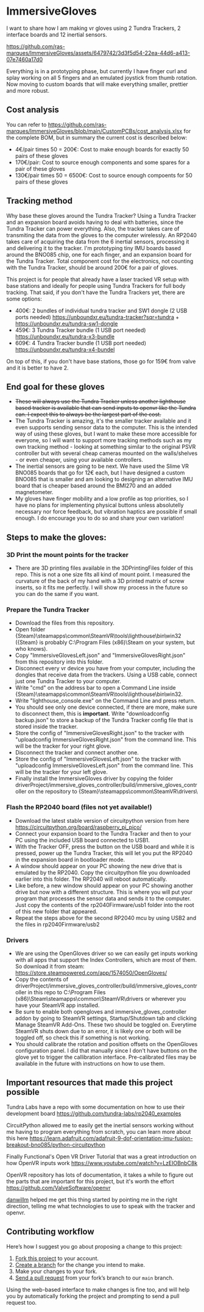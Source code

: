 # ImmersiveGloves

I want to share how I am making vr gloves using 2 Tundra Trackers, 2 interface boards and 12 inertial sensors.

https://github.com/ras-marques/ImmersiveGloves/assets/6479742/3d3f5d54-22ea-44d6-a413-07e7460a17d0

Everything is in a prototyping phase, but currently I have finger curl and splay working on all 5 fingers and an emulated joystick from thumb rotation. Now moving to custom boards that will make everything smaller, prettier and more robust.

## Cost analysis

You can refer to https://github.com/ras-marques/ImmersiveGloves/blob/main/CustomPCBs/cost_analysis.xlsx for the complete BOM, but in summary the current cost is described below:
- 4€/pair times 50 = 200€: Cost to make enough boards for exactly 50 pairs of these gloves
- 170€/pair: Cost to source enough components and some spares for a pair of these gloves
- 130€/pair times 50 = 6500€: Cost to source enough compoents for 50 pairs of these gloves

## Tracking method

Why base these gloves around the Tundra Tracker? Using a Tundra Tracker and an expansion board avoids having to deal with batteries, since the Tundra Tracker can power everything. Also, the tracker takes care of transmiting the data from the gloves to the computer wirelessly. An RP2040 takes care of acquiring the data from the 6 inertial sensors, processing it and delivering it to the tracker. I'm prototyping tiny IMU boards based around the BNO085 chip, one for each finger, and an expansion board for the Tundra Tracker. Total component cost for the electronics, not counting with the Tundra Tracker, should be around 200€ for a pair of gloves.

This project is for people that already have a laser tracked VR setup with base stations and ideally for people using Tundra Trackers for full body tracking. That said, if you don't have the Tundra Trackers yet, there are some options:
- 400€: 2 bundles of individual tundra tracker and SW1 dongle (2 USB ports needed) https://unboundxr.eu/tundra-tracker?sqr=tundra + https://unboundxr.eu/tundra-sw1-dongle
- 459€: 3 Tundra Tracker bundle (1 USB port needed) https://unboundxr.eu/tundra-x3-bundle
- 609€: 4 Tundra Tracker bundle (1 USB port needed) https://unboundxr.eu/tundra-x4-bundel

On top of this, if you don't have base stations, those go for 159€ from valve and it is better to have 2.

## End goal for these gloves

- ~~These will always use the Tundra Tracker unless another lighthouse based tracker is available that can send inputs to openvr like the Tundra can. I expect this to always be the largest part of the cost.~~
- The Tundra Tracker is amazing, it's the smaller tracker available and it even supports sending sensor data to the computer. This is the intended way of using these gloves, but I want to make these more accessible for everyone, so I will want to support more tracking methods such as my own tracking method - looking at something similar to the original PSVR controller but with several cheap cameras mounted on the walls/shelves - or even cheaper, using your available controllers.
- The inertial sensors are going to be next. We have used the Slime VR BNO085 boards that go for 12€ each, but I have designed a custom BNO085 that is smaller and am looking to designing an alternative IMU board that is cheaper based around the BMI270 and an added magnetometer.
- My gloves have finger mobility and a low profile as top priorities, so I have no plans for implementing physical buttons unless absolutelly necessary nor force feedback, but vibration haptics are possible if small enough. I do encourage you to do so and share your own variation!

## Steps to make the gloves:

### 3D Print the mount points for the tracker
- There are 3D printing files available in the 3DPrintingFiles folder of this repo. This is not a one size fits all kind of mount point. I measured the curvature of the back of my hand with a 3D printed matrix of screw inserts, so it fits me perfectly. I will show my process in the future so you can do the same if you want.

### Prepare the Tundra Tracker
- Download the files from this repository.
- Open folder {Steam}\steamapps\common\SteamVR\tools\lighthouse\bin\win32 ({Steam} is probably C:\Program Files (x86)\Steam on your system, but who knows).
- Copy "ImmersiveGlovesLeft.json" and "ImmersiveGlovesRight.json" from this repository into this folder.
- Disconnect every vr device you have from your computer, including the dongles that receive data from the trackers. Using a USB cable, connect just one Tundra Tracker to your computer.
- Write "cmd" on the address bar to open a Command Line inside {Steam}\steamapps\common\SteamVR\tools\lighthouse\bin\win32.
- Write "lighthouse_console.exe" on the Command Line and press return.
- You should see only one device connected, if there are more, make sure to disconnect them, this is **important**. Write "downloadconfig backup.json" to store a backup of the Tundra Tracker config file that is stored inside the tracker.
- Store the config of "ImmersiveGlovesRight.json" to the tracker with "uploadconfig ImmersiveGlovesRight.json" from the command line. This will be the tracker for your right glove.
- Disconnect the tracker and connect another one.
- Store the config of "ImmersiveGlovesLeft.json" to the tracker with "uploadconfig ImmersiveGlovesLeft.json" from the command line. This will be the tracker for your left glove.
- Finally install the ImmersiveGloves driver by copying the folder driverProject/immersive_gloves_controller/build/immersive_gloves_controller on the repository to {Steam}\steamapps\common\SteamVR\drivers\

### Flash the RP2040 board (files not yet available!)
- Download the latest stable version of circuitpython version from here https://circuitpython.org/board/raspberry_pi_pico/
- Connect your expansion board to the Tundra Tracker and then to your PC using the included USB board connected to USB1.
- With the Tracker OFF, press the button on the USB board and while it is pressed, power up the Tundra Tracker, this will let you put the RP2040 in the expansion board in bootloader mode.
- A window should appear on your PC showing the new drive that is emulated by the RP2040. Copy the circuitpython file you downloaded earlier into this folder. The RP2040 will reboot automatically.
- Like before, a new window should appear on your PC showing another drive but now with a different structure. This is where you will put your program that processes the sensor data and sends it to the computer. Just copy the contents of the rp2040Firmware/usb1 folder into the root of this new folder that appeared.
- Repeat the steps above for the second RP2040 mcu by using USB2 and the files in rp2040Firmware/usb2

### Drivers
- We are using the OpenGloves driver so we can easily get inputs working with all apps that support the Index Controllers, which are most of them. So download it from steam: https://store.steampowered.com/app/1574050/OpenGloves/
- Copy the contents of driverProject/immersive_gloves_controller/build/immersive_gloves_controller in this repo to C:\Program Files (x86)\Steam\steamapps\common\SteamVR\drivers or wherever you have your SteamVR app installed.
- Be sure to enable both opengloves and immersive_gloves_controller addon by going to SteamVR settings, Startup/Shutdown tab and clicking Manage SteamVR Add-Ons. These two should be toggled on. Everytime SteamVR shuts down due to an error, it is likely one or both will be toggled off, so check this if something is not working.
- You should calibrate the rotation and position offsets on the OpenGloves configuration panel. I did that manually since I don't have buttons on the glove yet to trigger the callibration interface. Pre-calibrated files may be available in the future with instructions on how to use them.

## Important resources that made this project possible
 
Tundra Labs have a repo with some documentation on how to use their development board https://github.com/tundra-labs/rp2040_examples

CircuitPython allowed me to easily get the inertial sensors working without me having to program everything from scratch, you can learn more about this here https://learn.adafruit.com/adafruit-9-dof-orientation-imu-fusion-breakout-bno085/python-circuitpython

Finally Functional's Open VR Driver Tutorial that was a great introduction on how OpenVR inputs work https://www.youtube.com/watch?v=LzEIOBnbC8k

OpenVR repository has lots of documentation, it takes a while to figure out the parts that are important for this project, but it's worth the effort https://github.com/ValveSoftware/openvr

[danwillm](https://github.com/danwillm) helped me get this thing started by pointing me in the right direction, telling me what technologies to use to speak with the tracker and openvr.

## Contributing workflow

Here’s how I suggest you go about proposing a change to this project:

1. [Fork this project][fork] to your account.
2. [Create a branch][branch] for the change you intend to make.
3. Make your changes to your fork.
4. [Send a pull request][pr] from your fork’s branch to our `main` branch.

Using the web-based interface to make changes is fine too, and will help you by automatically forking the project and prompting to send a pull request too.

[fork]: https://help.github.com/articles/fork-a-repo/
[branch]: https://help.github.com/articles/creating-and-deleting-branches-within-your-repository
[pr]: https://help.github.com/articles/using-pull-requests/
